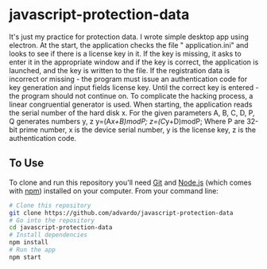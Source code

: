 # javascript-protection-data

It's just my practice for protection data.
I wrote simple desktop app using electron.
At the start, the application checks the file " application.ini" and looks to see if there is a license key in it. If the key is missing, it asks to enter it in the appropriate window and if the key is correct, the application is launched, and the key is written to the file.
If the registration data is incorrect or missing - the program must issue an authentication code for key generation and input fields license key. Until the correct key is entered - the program should not continue on.
To complicate the hacking process, a linear congruential generator is used.
When starting, the application reads the serial number of the hard disk x. For the given parameters A, B, C, D, P, Q generates numbers y, z
y=(A*x+B)modP;
z=(C*y+D)modP;
Where P are 32-bit prime number, x is the device serial number, y is the license key, z is the authentication code.

## To Use

To clone and run this repository you'll need [Git](https://git-scm.com) and [Node.js](https://nodejs.org/en/download/) (which comes with [npm](http://npmjs.com)) installed on your computer. From your command line:

```bash
# Clone this repository
git clone https://github.com/advardo/javascript-protection-data
# Go into the repository
cd javascript-protection-data
# Install dependencies
npm install
# Run the app
npm start
```


